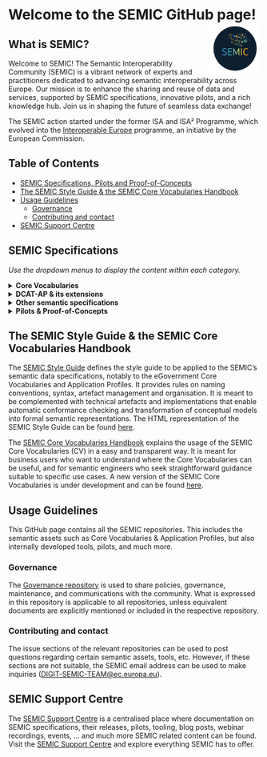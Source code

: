 # Welcome to the SEMIC GitHub page! <img align="right" src="https://github.com/SEMICeu/.github/blob/main/profile/images/SEMIC%20logo.png" width="100" height="100">

## What is SEMIC?  
Welcome to SEMIC! The Semantic Interoperability Community (SEMIC) is a vibrant network of experts and practitioners dedicated to advancing semantic interoperability across Europe. Our mission is to enhance the sharing and reuse of data and services, supported by SEMIC specifications, innovative pilots, and a rich knowledge hub. Join us in shaping the future of seamless data exchange!  

The SEMIC action started under the former ISA and ISA² Programme, which evolved into the [Interoperable Europe](https://joinup.ec.europa.eu/interoperable-europe) programme, an initiative by the European Commission.
  
## Table of Contents  
- [SEMIC Specifications, Pilots and Proof-of-Concepts](#semic-specification)
- [The SEMIC Style Guide & the SEMIC Core Vocabularies Handbook](#style-guide-handbook) 
- [Usage Guidelines](#usage-guidelines)  
  - [Governance](#governance)
  - [Contributing and contact](#contributing)
- [SEMIC Support Centre](#ssc)

## <a name="semic-specification"></a> SEMIC Specifications
*Use the dropdown menus to display the content within each category.*
<details>      
  <summary><b>Core Vocabularies</b></summary>      
  <table>      
    <tr>      
      <th>Vocabularies</th>      
      <th>Description</th>       
    </tr>
    <tr>  
      <td>  
        <p align="center">  
          <img src="https://github.com/SEMICeu/.github/blob/main/profile/images/Core%20Business.png" alt="Core Business Vocabulary" width="75" height="75">  
        </p>  
      </td>      
      <td> The <a href="https://github.com/SEMICeu/Core-Business-Vocabulary">Core Business Vocabulary (CBV)</a> is a simplified, reusable and extensible data model that captures the fundamental characteristics of a legal entity, e.g. the legal name, the activity, address, etc.</td>      
    </tr>
    <tr>  
      <td>  
        <p align="center">  
          <img src="https://github.com/SEMICeu/.github/blob/main/profile/images/Core%20Criterion%20%26%20Core%20Evidence.png" alt="Core Criterion and Core Evidence Vocabulary" width="75" height="75">  
        </p>  
      </td>      
      <td> The <a href="https://github.com/SEMICeu/CCCEV">Core Criterion and Core Evidence Vocabulary (CCCEV)</a> is a simplified, reusable, and extensible data model that captures the fundamental characteristics of criterion and evidence, and is designed to support the exchange of information between organizations.</td>      
    </tr>    
    <tr>  
      <td>  
        <p align="center">  
          <img src="https://github.com/SEMICeu/.github/blob/main/profile/images/Core%20Location.png" alt="Core Location Vocabulary" width="75" height="75">  
        </p>  
      </td>      
      <td> The <a href="https://github.com/SEMICeu/Core-Location-Vocabulary">Core Location Vocabulary (CLV)</a> is a simplified, reusable and extensible data model that captures the fundamental characteristics of a location, represented as an address, a geographic name, or a geometry.</td>      
    </tr>  
    <tr>  
      <td>  
        <p align="center">  
          <img src="https://github.com/SEMICeu/.github/blob/main/profile/images/Core%20Person.png" alt="Core Person Vocabulary" width="75" height="75">  
        </p>  
      </td>      
      <td> The <a href="https://github.com/SEMICeu/Core-Person-Vocabulary">Core Person Vocabulary (CPV)</a>is a simplified, reusable and extensible data model that captures the fundamental characteristics of a person, e.g. their name, their gender, their date of birth, their address, etc.</td>      
    </tr>  
    <tr>  
      <td>  
        <p align="center">  
          <img src="https://github.com/SEMICeu/.github/blob/main/profile/images/CPEV.png" alt="Core Public Event Vocabulary" width="75" height="75">  
        </p>  
      </td>      
      <td> The <a href="https://github.com/SEMICeu/Core-Public-Event-Vocabulary">Core Public Event Vocabulary (CPEV)</a> is a simplified, reusable and extensible data model that captures the fundamental characteristics of a public event, e.g. the title, the date, the location, the organiser etc.</td>      
    </tr>  
    <tr>  
      <td>  
        <p align="center">  
          <img src="https://github.com/SEMICeu/.github/blob/main/profile/images/CPOV.png" alt="Core Public Organisation Vocabulary" width="75" height="75">  
        </p>  
      </td>      
      <td> The <a href="https://github.com/SEMICeu/CPOV">Core Public Organisation Vocabulary (CPOV)</a> provides a common data model for describing public organisations in the European Union.</td>      
    </tr>   
     <tr>    
      <td>  
        <p align="center">  
          <img src="https://github.com/SEMICeu/.github/blob/main/profile/images/CPSV-AP.png" alt="CPSV-AP" width="75" height="75">  
        </p>  
      </td>    
      <td>The <a href="https://github.com/SEMICeu/CPSV-AP">Core Public Service Vocabulary Application Profile (CPSV-AP)</a> is a reusable and common data set to describe European public services.</td>    
    </tr>    
    <tr>  
      <td>  
        <p align="center">  
          <img src="https://github.com/SEMICeu/.github/blob/main/profile/images/Core%20Vocabulary%20Glossary.png" alt="Core Vocabulary Glossary" width="75" height="75">  
        </p>  
      </td>      
      <td> The <a href="https://github.com/SEMICeu/Consolidated-Core-Vocabularies">Core Vocabulary glossary</a> is the name space containing all the terms defined and used in the Core Vocabularies.</td>      
    </tr> 
  </table>      
</details>  

<details>    
  <summary><b>DCAT-AP & its extensions</b></summary>    
  <table>    
    <tr>    
      <th>Application Profiles</th>    
      <th>Description</th>    
    </tr>
    <tr>    
      <td>  
        <p align="center">  
          <img src="https://github.com/SEMICeu/.github/blob/main/profile/images/BRegDCAT-AP.png" alt="BRegDCAT-AP" width="75" height="75">  
        </p>  
      </td>    
      <td><a href="https://github.com/SEMICeu/BRegDCAT-AP">BRegDCAT-AP</a> is an extension of DCAT-AP for describing base registries. It interconnects public services with base registries and their associated services.</td>    
    </tr>
    <tr>    
      <td>  
        <p align="center">  
          <img src="https://github.com/SEMICeu/.github/blob/main/profile/images/DCAT-AP.png" alt="DCAT-AP" width="75" height="75">  
        </p>  
      </td>    
      <td>The <a href="https://github.com/SEMICeu/DCAT-AP">Data Catalogue Vocabulary Application Profile (DCAT-AP)</a> is a specification for metadata records, enhancing semantic interoperability across European data portals. Based on W3C's DCAT, it supports standardised dataset descriptions, enabling efficient data exchange and reuse.</td>    
    </tr>  
    <tr>    
      <td>  
        <p align="center">  
          <img src="https://github.com/SEMICeu/.github/blob/main/profile/images/GeoDCAT-AP.png" alt="GeoDCAT-AP" width="75" height="75">  
        </p>  
      </td>    
      <td><a href="https://github.com/SEMICeu/GeoDCAT-AP">GeoDCAT-AP</a> is an extension of DCAT-AP for describing geospatial datasets, dataset series and services.</td>    
    </tr>
    <tr>    
      <td>  
        <p align="center">  
          <img src="https://github.com/SEMICeu/.github/blob/main/profile/images/MLDCAT-AP.png" alt="MLDCAT-AP" width="75" height="75">  
        </p>  
      </td>    
      <td><a href="https://github.com/SEMICeu/MLDCAT-AP">MLDCAT-AP</a> is an extension of DCAT-AP for describing machine learning models, together with their datasets, quality measured on the datasets and citing papers.</td>    
    </tr>    
    <tr>    
      <td>  
        <p align="center">  
          <img src="https://github.com/SEMICeu/.github/blob/main/profile/images/StatDCAT-AP.png" alt="StatDCAT-AP" width="75" height="75">  
        </p>  
      </td>    
      <td><a href="https://github.com/SEMICeu/StatDCAT-AP">STATDCAT-AP</a> is an extension of DCAT-AP for describing statistical datasets.</td>    
    </tr>    
  </table>    
</details>    

<details>      
  <summary><b>Other semantic specifications</b></summary>      
  <table>      
    <tr>      
      <th>Other semantic specifications</th>      
      <th>Description</th>      
    </tr> 
    <tr>  
      <td>  
        <p align="center">  
          <img src="https://github.com/SEMICeu/.github/blob/main/profile/images/ADMS.png" alt="Asset Description Metadata Schema Vocabulary (ADMS)" width="75" height="75">  
        </p>  
      </td>      
      <td><a href="https://github.com/SEMICeu/ADMS">ADMS</a> is a vocabulary for describing interoperability assets, enhancing their discoverability for ICT developers by standardising metadata for easier exploration and access.</td>      
    </tr>
    <tr>  
      <td>  
        <p align="center">  
          <img src="https://github.com/SEMICeu/.github/blob/main/profile/images/ADMS-AP.png" alt="Asset Description Metadata Schema Application Profile (ADMS-AP)" width="75" height="75">  
        </p>  
      </td>      
      <td><a href="https://github.com/SEMICeu/ADMS-AP">ADMS-AP</a> extends the use of ADMS for the description of other types of interoperability solutions, meaning solutions covering the political, legal, organisational and technical interoperability layers.</td>      
    </tr>
    <tr>  
      <td>  
        <p align="center">  
          <img src="https://github.com/SEMICeu/.github/blob/main/profile/images/DCAT-AP%20Feeds.png" alt="DCAT-AP feeds" width="75" height="75">  
        </p>  
      </td>      
      <td>A <a href="https://github.com/SEMICeu/LDES-DCAT-AP-feeds">DCAT-AP Feed</a> is a Linked Data Event Stream with containing ActivityStream entities Create, Update and Delete, about the DCAT-AP entities in a catalog.</td>      
    </tr>
    <tr>    
      <td>  
        <p align="center">  
          <img src="https://github.com/SEMICeu/.github/blob/main/profile/images/LDES.png" alt="Linked Data Event Streams (LDES)" width="75" height="75">  
        </p>  
      </td>      
      <td><a href="https://github.com/SEMICeu/LinkedDataEventStreams">Linked Data Event Streams (LDES)</a> is a technical standard that applies linked data principles to data streams.</td>      
    </tr>    
    <tr>  
      <td>  
        <p align="center">  
          <img src="https://github.com/SEMICeu/.github/blob/main/profile/images/SDG%20Search%20Service%20Model.png" alt="SDG-search-service-model" width="75" height="75">  
        </p>  
      </td>      
      <td>The <a href="https://github.com/SEMICeu/SDG-search-service-model">SDG Search Service model</a> enables competent authorities to use common metadata to structure their public services, independently from the level of granularity or complexity of these services.</td>      
    </tr>  
    <tr>  
      <td>  
        <p align="center">  
          <img src="https://github.com/SEMICeu/.github/blob/main/profile/images/STR-AP.png" alt="Short Term Rentals Application Profile (STR-AP)" width="75" height="75">  
        </p>  
      </td>      
      <td><a href="https://github.com/SEMICeu/STR-AP">STR-AP</a> is an Application Profile for harmonising and streamlining the framework for data generation and data sharing on short-term accommodation rental services across the EU.</td>      
    </tr>      
  </table> 
  
</details>  
<details>      
  <summary><b>Pilots & Proof-of-Concepts</b></summary>      
<table>  
<tbody>  
<tr>  
<td>  
<p><strong>Name</strong></p>  
</td>  
<td>  
<p><strong>Description</strong></p>  
</td>  
</tr>  
<tr>  
<td>  
<p><u><a href="https://github.com/SEMICeu/cpsv-ap_xborderChatbotPilot_EpirusBelgium">Crossborder CPSV-AP Chatbot Pilot (Epirus-Belgium)</a></u></p>  
</td>  
<td>  
<p>A pilot around using CPSV-AP to develop chatbots about public services.</p>  
</td>  
</tr>  
<tr>  
<td>  
<p><u><a href="https://github.com/SEMICeu/cpsv-ap_harvester_federalPilot_Belgium">Crossborder CPSV-AP Federal Harvester Pilot (Belgium)</a></u></p>  
</td>  
<td>  
<p>A federal catalogue of public services, compiling public service descriptions at the Walloon, Flemish and federal levels, all displayed on a user-friendly and easily searchable webpage.</p>  
</td>  
</tr>  
<tr>  
<td>  
<p><u><a href="https://github.com/SEMICeu/cpsv-ap_harvester_xborderPilot_Estonia_Finland">Crossborder CPSV-AP Harvester Pilot (Estonia-Finland)</a></u></p>  
</td>  
<td>  
<p>A cross-border catalogue of public services, i.e. a catalogue of public services at European level. Public service descriptions from Estonia and Finland are harvested, transformed and displayed on a user-friendly webpage.</p>  
</td>  
</tr>  
<tr>  
<td>  
<p><u><a href="https://github.com/SEMICeu/cpsv-ap_harvester_xborderPilot_PortugalSpain">Crossborder CPSV-AP Harvester Pilot (Portugal-Spain)</a></u></p>  
</td>  
<td>  
<p>A cross-border catalogue of public services, i.e. a catalogue of public services at European level. Public service descriptions from Spain and Portugal are harvested, transformed and displayed on a user-friendly webpage.</p>  
</td>  
</tr>  
<tr>  
<td>  
<p><u><a href="https://github.com/SEMICeu/csw-4-web">CSW-4-Web</a></u></p>  
</td>  
<td>  
<p>A proof-of-concept API designed to expose a&nbsp;CSW&nbsp;endpoint in a Web-friendly way, and enabling the exploration of its content without the need of specific client applications.</p>  
</td>  
</tr>  
<tr>  
<td>  
<p><u><a href="https://github.com/SEMICeu/dcat-ap-rdf2html">DCAT-AP RDF2HTML PoC</a></u></p>  
</td>  
<td>  
<p>A proof-of-concept for the HTML+RDFa representation of metadata based on&nbsp;DCAT-AP, and related extensions (as&nbsp;GeoDCAT-AP).</p>  
</td>  
</tr>  
<tr>  
<td>  
<p><u><a href="https://github.com/SEMICeu/e-legislation-pilot">e-Legislation Pilot</a></u></p>  
</td>  
<td>  
<p>Pilot to develop a reusable proof of concept, to demonstrate the benefits of publishing legal information as (linked) open data, using the ELI ontology.</p>  
</td>  
</tr>  
<tr>  
<td>  
<p><u><a href="https://github.com/SEMICeu/Epirus_pilot">Epirus Pilot</a></u></p>  
</td>  
<td>  
<p>Configurations for OpenRefine to transform Excel Epirus data into CPSV-AP.</p>  
</td>  
</tr>  
<tr>  
<td>  
<p><u><a href="https://github.com/SEMICeu/epsg-to-rdf">EPSG to RDF PoC</a></u></p>  
</td>  
<td>  
<p>A a proof-of-concept for the RDF representation of the OGC EPSG register of coordinate reference systems, extending the RDF mappings for reference systems defined in GeoDCAT-AP.</p>  
</td>  
</tr>  
<tr>  
<td>  
<p><u><a href="https://github.com/SEMICeu/FTS_pilot">FTS Pilot</a></u></p>  
</td>  
<td>  
<p>A python script to transform Excel to RDF according to a custom FTS data model</p>  
</td>  
</tr>  
<tr>  
<td>  
<p><u><a href="https://github.com/SEMICeu/gr-pilot">GR Pilot</a></u></p>  
</td>  
<td>  
<p>A Python script to transform from CSV to RDF data from the Greek registry.</p>  
</td>  
</tr>  
<tr>  
<td>  
<p><u><a href="https://github.com/SEMICeu/iana-to-rdf">IANA to RDF PoC</a></u></p>  
</td>  
<td>  
<p>A proof-of-concept for the RDF representation of the&nbsp;IANA registry, generated from its XML distributions.</p>  
</td>  
</tr>  
<tr>  
<td>  
<p><u><a href="https://github.com/SEMICeu/iso-19139-to-dcat-ap">ISO:19139 to DCAT-AP PoC</a></u></p>  
</td>  
<td>  
<p>A proof of concept for the trasnformation of ISO:19139 to GeoDCAT-AP compliant metadata.</p>  
</td>  
</tr>  
<tr>  
<td>  
<p><u><a href="https://github.com/SEMICeu/LLM-for-Tourism">LLM for tourism PoC</a></u></p>  
</td>  
<td>A proof-of-concept on retraining Large Language Models (LLMs) with domain-specific data from the European public sector can enhance the performance and interpretability of AI in clustering pledges related to the Transition Pathway for Tourism.</td>  
</tr>  
<tr>  
<td>  
<p><u><a href="https://github.com/SEMICeu/NIFO_pilot">NIFO Pilot</a></u></p>  
</td>  
<td>  
<p>A pilot to convert existig Word-based NIFO factsheets into structured data following the Resource Description Framework (RDF).</p>  
</td>  
</tr>  
<tr>  
<td>  
<p><u><a href="https://github.com/SEMICeu/NUTS_pilot">NUTS Pilot</a></u></p>  
</td>  
<td>  
<p>A Python/PHP application to convert and display NUTS data from spreadsheet.</p>  
</td>  
</tr>  
<tr>  
<td>  
<p><u><a href="https://github.com/SEMICeu/SDG-PoC-on-Automatic-Tagging">PoC on automattic tagging</a></u></p>  
</td>  
<td>  
<p>An OpenAPI which allows to classify text according to SDG policy classification.</p>  
</td>  
</tr>  
<tr>  
<td>  
<p><u><a href="https://github.com/SEMICeu/qualification-pilot">Qualification Pilot</a></u></p>  
</td>  
<td>  
<p>A web application to display Qualifications.</p>  
</td>  
</tr>  
<tr>  
<td>  
<p><u><a href="https://github.com/SEMICeu/SDK-Solid">SDK Solid PoC</a></u></p>  
</td>  
<td>  
<p>A software development kit for the Solid protocol.</p>  
</td>  
</tr>  
<tr>  
<td>  
<p><u><a href="https://github.com/SEMICeu/semic_pledges">Text Mining on GROW Tourism Pledges Pilot</a></u></p>  
</td>  
<td>  
<p>A proof-of-concept on the use of text mining for the analysis of pledges on the Transition Pathway for Tourism.</p>  
</td>  
</tr>  
<tr>  
<td>  
<p><u><a href="https://github.com/SEMICeu/Trento_conversionToRDF">Trento to RDF PoC</a></u></p>  
</td>  
<td>  
<p>A proof-of-concept for automated testing based on CPSV-AP Creator.</p>  
</td>  
</tr>  
</tbody>  
</table>  
</details>

## <a name="style-guide-handbook"></a> The SEMIC Style Guide & the SEMIC Core Vocabularies Handbook
The [SEMIC Style Guide](https://github.com/SEMICeu/style-guide) defines the style guide to be applied to the SEMIC’s semantic data specifications, notably to the eGovernment Core Vocabularies and Application Profiles. It provides rules on naming conventions, syntax, artefact management and organisation. It is meant to be complemented with technical artefacts and implementations that enable automatic conformance checking and transformation of conceptual models into formal semantic representations. The HTML representation of the SEMIC Style Guide can be found [here](https://semiceu.github.io/style-guide/1.0.0/index.html).

The [SEMIC Core Vocabularies Handbook](https://joinup.ec.europa.eu/sites/default/files/inline-files/ISA%20Handbook%20for%20using%20Core%20Vocabularies.pdf) explains the usage of the SEMIC Core Vocabularies (CV) in a easy and transparent way. It is meant for business users who want to understand where the Core Vocabularies can be useful, and for semantic engineers who seek straightforward guidance suitable to specific use cases. A new version of the SEMIC Core Vocabularies is under development and can be found [here](https://github.com/SEMICeu/core-vocs-handbook).

## <a name="usage-guidelines"></a> Usage Guidelines  
This GitHub page contains all the SEMIC repositories. This includes the semantic assets such as Core Vocabularies & Application Profiles, but also internally developed tools, pilots, and much more.  
  
### <a name="governance"></a> Governance  
The [Governance repository](https://github.com/SEMICeu/Governance) is used to share policies, governance, maintenance, and communications with the community. What is expressed in this repository is applicable to all repositories, unless equivalent documents are explicitly mentioned or included in the respective repository.  
  
### <a name="contributing"></a> Contributing and contact  
The issue sections of the relevant repositories can be used to post questions regarding certain semantic assets, tools, etc. However, if these sections are not suitable, the SEMIC email address can be used to make inquiries ([DIGIT-SEMIC-TEAM@ec.europa.eu](mailto:DIGIT-SEMIC-TEAM@ec.europa.eu)).  

## <a name="ssc"></a> SEMIC Support Centre
The [SEMIC Support Centre](https://joinup.ec.europa.eu/collection/semic-support-centre/event/fourth-working-group-webinar-revision-geodcat-ap) is a centralised place where documentation on SEMIC specifications, their releases, pilots, tooling, blog posts, webinar recordings, events, … and much more SEMIC related content can be found. Visit the [SEMIC Support Centre](https://joinup.ec.europa.eu/collection/semic-support-centre/event/fourth-working-group-webinar-revision-geodcat-ap) and explore everything SEMIC has to offer.
